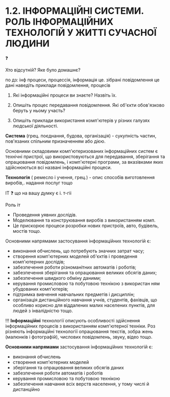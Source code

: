 # 1.2. ІНФОРМАЦІЙНІ СИСТЕМИ. РОЛЬ ІНФОРМАЦІЙНИХ ТЕХНОЛОГІЙ У ЖИТТI СУЧАСНОЇ ЛЮДИНИ

:question:

Хто відсутній?
Яке було домашнє?

по дз: інф процеси, процессія, інформація це. зібрані повідомлення це дані
наведіть приклади повідомлення, процесів

1. Які інформаційні процеси ви знаєте? Назвіть їх.

2. Опишіть процес передавання повідомлення. Які об'єкти обов'язково беруть у ньому участь?

3. Опишіть приклади використання комп'ютерів у різних галузях людської діяльності.


**Система** (грец. поєднання, будова, організація) - сукупність частин, пов'язаних спільним призначенням або дією.

Основними складовими комп'ютеризованих інформаційних систем є технічні пристрої, що використовуються для передавання, зберігання та опрацювання повідомлень, і комп'ютерні програми, за вказівками яких здійснюються всі названі інформаційні процеси.

**Технологія** ( ремесло і  учення, грец.) - опис способів виготовлення виробів,. надання послуг тощо


ІТ
:question: що на вашу думку є і. т-гіі

Роль іт 

- Проведення уявних дослідів.
- Моделювання та конструювання виробів з використанням комп.
- Це прискорює процеси розробки нових пристроїв, авто, будівель, мостів тощо.


Основними напрямами застосування інформаційних технологій є:

- виконання обчислень, що потребують значних затрат часу; 
- створення комп'ютерних моделей об'єктів і проведення комп'ютерних дослідів;
- забезпечення роботи різноманітних автоматів і роботів;
- забезпечення зберігання та опрацювання великих обсягів даних; 
- забезпечення швидкого обміну даними;
- керування промисловою та побутовою технікою з використан ням убудованих комп'ютерів;
- підтримка вивчення навчальних предметів і дисциплін; 
- організація дистанційного навчання учнів, студентів, фахівців, що особливо корисно для віддалених малих населених пунктів, для людей з інвалідністю тощо.


!!! **Інформаційні** технології описують особливості здійснення інформаційних процесів з використанням комп'ютерної техніки. Роз різняють інформаційні технології опрацювання текстів, зобра жень (малюнків і фотографій), числових повідомлень, звуку, відео тощо.

**Основними напрямами** застосування інформаційних технологій є: 

- виконання обчислень
- створення комп'ютерних моделей 
- зберiгання та опрацювання великих обсягів даних 
- забезпечення роботи автоматів і роботів 
- керування промисловою та побутовою технікою 
- забезпечення навчання всіх верств населення, у тому числі й дистанційно


